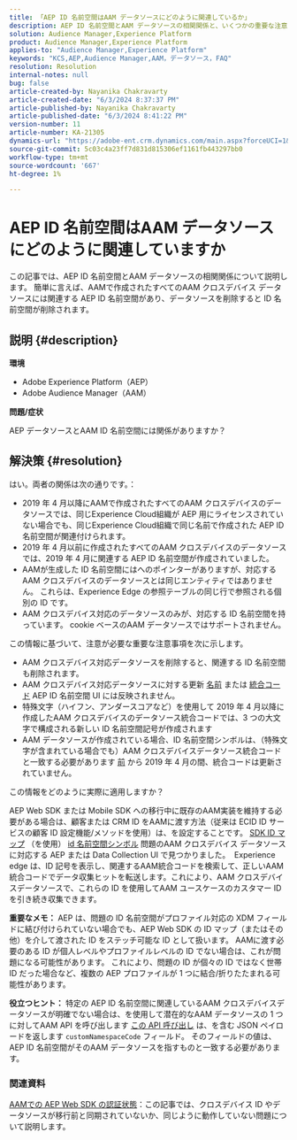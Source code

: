 ```yaml
---
title: 「AEP ID 名前空間はAAM データソースにどのように関連しているか」
description: AEP ID 名前空間とAAM データソースの相関関係と、いくつかの重要な注意事項について説明します。
solution: Audience Manager,Experience Platform
product: Audience Manager,Experience Platform
applies-to: "Audience Manager,Experience Platform"
keywords: "KCS,AEP,Audience Manager,AAM，データソース，FAQ"
resolution: Resolution
internal-notes: null
bug: false
article-created-by: Nayanika Chakravarty
article-created-date: "6/3/2024 8:37:37 PM"
article-published-by: Nayanika Chakravarty
article-published-date: "6/3/2024 8:41:22 PM"
version-number: 11
article-number: KA-21305
dynamics-url: "https://adobe-ent.crm.dynamics.com/main.aspx?forceUCI=1&pagetype=entityrecord&etn=knowledgearticle&id=89e0dc1a-e921-ef11-840a-000d3a32bd42"
source-git-commit: 5c03c4a23ff7d831d815306ef1161fb443297bb0
workflow-type: tm+mt
source-wordcount: '667'
ht-degree: 1%

---
```


# AEP ID 名前空間はAAM データソースにどのように関連していますか


この記事では、AEP ID 名前空間とAAM データソースの相関関係について説明します。 簡単に言えば、AAMで作成されたすべてのAAM クロスデバイス データソースには関連する AEP ID 名前空間があり、データソースを削除すると ID 名前空間が削除されます。

## 説明 {#description}


<b>環境</b>

- Adobe Experience Platform（AEP）
- Adobe Audience Manager（AAM）


<b>問題/症状</b>

AEP データソースとAAM ID 名前空間には関係がありますか？


## 解決策 {#resolution}


はい。両者の関係は次の通りです。：

- 2019 年 4 月以降にAAMで作成されたすべてのAAM クロスデバイスのデータソースでは、同じExperience Cloud組織が AEP 用にライセンスされていない場合でも、同じExperience Cloud組織で同じ名前で作成された AEP ID 名前空間が関連付けられます。
- 2019 年 4 月以前に作成されたすべてのAAM クロスデバイスのデータソースでは、2019 年 4 月に関連する AEP ID 名前空間が作成されていました。
- AAMが生成した ID 名前空間にはへのポインターがありますが、対応するAAM クロスデバイスのデータソースとは同じエンティティではありません。 これらは、Experience Edge の参照テーブルの同じ行で参照される個別の ID です。
- AAM クロスデバイス対応のデータソースのみが、対応する ID 名前空間を持っています。 cookie ベースのAAM データソースではサポートされません。


この情報に基づいて、注意が必要な重要な注意事項を次に示します。

- AAM クロスデバイス対応データソースを削除すると、関連する ID 名前空間も削除されます。
- AAM クロスデバイス対応データソースに対する更新 <u>名前</u> または <u>統合コード</u> AEP ID 名前空間 UI には反映されません。
- 特殊文字（ハイフン、アンダースコアなど）を使用して 2019 年 4 月以降に作成したAAM クロスデバイスのデータソース統合コードでは、3 つの大文字で構成される新しい ID 名前空間記号が作成されます
- AAM データソースが作成されている場合、ID 名前空間シンボルは、（特殊文字が含まれている場合でも）AAM クロスデバイスデータソース統合コードと一致する必要があります <u>前</u> から 2019 年 4 月の間、統合コードは更新されていません。


この情報をどのように実際に適用しますか？

AEP Web SDK または Mobile SDK への移行中に既存のAAM実装を維持する必要がある場合は、顧客または CRM ID をAAMに渡す方法（従来は ECID ID サービスの顧客 ID 設定機能/メソッドを使用）は、を設定することです。 [SDK ID マップ](https://experienceleague.adobe.com/docs/experience-platform/edge/identity/overview.html?lang=en) （を使用） <u>id 名前空間シンボル</u> 問題のAAM クロスデバイス データソースに対応する AEP または Data Collection UI で見つかりました。  Experience edge は、ID 記号を表示し、関連するAAM統合コードを検索して、正しいAAM統合コードでデータ収集ヒットを転送します。これにより、AAM クロスデバイスデータソースで、これらの ID を使用してAAM ユースケースのカスタマー ID を引き続き収集できます。

<b>重要なメモ：</b> AEP は、問題の ID 名前空間がプロファイル対応の XDM フィールドに結び付けられていない場合でも、AEP Web SDK の ID マップ（またはその他）を介して渡された ID をステッチ可能な ID として扱います。 AAMに渡す必要のある ID が個人レベルやプロファイルレベルの ID でない場合は、これが問題になる可能性があります。 これにより、問題の ID が個々の ID ではなく世帯 ID だった場合など、複数の AEP プロファイルが 1 つに結合/折りたたまれる可能性があります。

<b>役立つヒント：</b> 特定の AEP ID 名前空間に関連しているAAM クロスデバイスデータソースが明確でない場合は、を使用して潜在的なAAM データソースの 1 つに対してAAM API を呼び出します [この API 呼び出し](https://bank.demdex.com/portal/api/v1/openapi.yaml) は、を含む JSON ペイロードを返します `customNamespaceCode` フィールド。 そのフィールドの値は、AEP ID 名前空間がそのAAM データソースを指すものと一致する必要があります。

### 関連資料

[AAMでの AEP Web SDK の認証状態](https://experienceleague.adobe.com/en/docs/experience-cloud-kcs/kbarticles/ka-21833)：この記事では、クロスデバイス ID やデータソースが移行前と同期されていないか、同じように動作していない問題について説明します。


